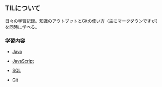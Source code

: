 ## TILについて

日々の学習記録。知識のアウトプットとGitの使い方（主にマークダウンですが）を同時に学べる。

### 学習内容

* [Java](https://github.com/RyoyaToba/TIL/tree/main/Java)

* [JavaScript](https://github.com/RyoyaToba/TIL/tree/main/JavaScript)

* [SQL](https://github.com/RyoyaToba/TIL/tree/main/SQL)

* [Git](https://github.com/RyoyaToba/TIL/tree/main/Git)
